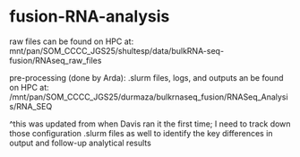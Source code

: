 # fusion-RNA-analysis

raw files can be found on HPC at:
mnt/pan/SOM_CCCC_JGS25/shultesp/data/bulkRNA-seq-fusion/RNAseq_raw_files

pre-processing (done by Arda): .slurm files, logs, and outputs an be found on HPC at:
/mnt/pan/SOM_CCCC_JGS25/durmaza/bulkrnaseq_fusion/RNASeq_Analysis/RNA_SEQ

^this was updated from when Davis ran it the first time; I need to track down those configuration .slurm files as well to identify the key differences in output and follow-up analytical results
